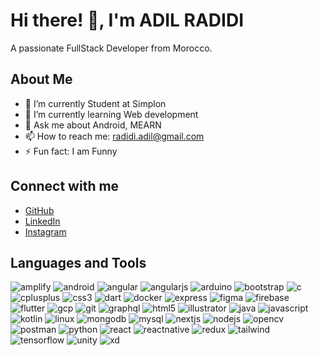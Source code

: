 # Hi there! 👋, I'm ADIL RADIDI

A passionate FullStack Developer from Morocco.

## About Me

- 🔭 I’m currently Student at Simplon 
- 🌱 I’m currently learning Web development
- 💬 Ask me about Android, MEARN
- 📫 How to reach me: radidi.adil@gmail.com
- ⚡ Fun fact: I am Funny

## Connect with me

- [GitHub](https://github.com/ADILRADIDI)
- [LinkedIn]([https://www.linkedin.com/in/rishav-chanda-b89a791b3](https://www.linkedin.com/in/adil-radidi-3634572a2/))
- [Instagram]([https://www.instagram.com/adilradidi/])

## Languages and Tools

![amplify](https://img.shields.io/badge/-Amplify-black?style=flat-square&logo=aws-amplify)
![android](https://img.shields.io/badge/-Android-black?style=flat-square&logo=android)
![angular](https://img.shields.io/badge/-Angular-black?style=flat-square&logo=angular)
![angularjs](https://img.shields.io/badge/-AngularJS-black?style=flat-square&logo=angularjs)
![arduino](https://img.shields.io/badge/-Arduino-black?style=flat-square&logo=arduino)
![bootstrap](https://img.shields.io/badge/-Bootstrap-black?style=flat-square&logo=bootstrap)
![c](https://img.shields.io/badge/-C-black?style=flat-square&logo=c)
![cplusplus](https://img.shields.io/badge/-C++-black?style=flat-square&logo=c%2B%2B)
![css3](https://img.shields.io/badge/-CSS3-black?style=flat-square&logo=css3)
![dart](https://img.shields.io/badge/-Dart-black?style=flat-square&logo=dart)
![docker](https://img.shields.io/badge/-Docker-black?style=flat-square&logo=docker)
![express](https://img.shields.io/badge/-Express-black?style=flat-square&logo=express)
![figma](https://img.shields.io/badge/-Figma-black?style=flat-square&logo=figma)
![firebase](https://img.shields.io/badge/-Firebase-black?style=flat-square&logo=firebase)
![flutter](https://img.shields.io/badge/-Flutter-black?style=flat-square&logo=flutter)
![gcp](https://img.shields.io/badge/-GCP-black?style=flat-square&logo=google-cloud)
![git](https://img.shields.io/badge/-Git-black?style=flat-square&logo=git)
![graphql](https://img.shields.io/badge/-GraphQL-black?style=flat-square&logo=graphql)
![html5](https://img.shields.io/badge/-HTML5-black?style=flat-square&logo=html5)
![illustrator](https://img.shields.io/badge/-Illustrator-black?style=flat-square&logo=adobe-illustrator)
![java](https://img.shields.io/badge/-Java-black?style=flat-square&logo=java)
![javascript](https://img.shields.io/badge/-JavaScript-black?style=flat-square&logo=javascript)
![kotlin](https://img.shields.io/badge/-Kotlin-black?style=flat-square&logo=kotlin)
![linux](https://img.shields.io/badge/-Linux-black?style=flat-square&logo=linux)
![mongodb](https://img.shields.io/badge/-MongoDB-black?style=flat-square&logo=mongodb)
![mysql](https://img.shields.io/badge/-MySQL-black?style=flat-square&logo=mysql)
![nextjs](https://img.shields.io/badge/-Next.js-black?style=flat-square&logo=next.js)
![nodejs](https://img.shields.io/badge/-Node.js-black?style=flat-square&logo=node.js)
![opencv](https://img.shields.io/badge/-OpenCV-black?style=flat-square&logo=opencv)
![postman](https://img.shields.io/badge/-Postman-black?style=flat-square&logo=postman)
![python](https://img.shields.io/badge/-Python-black?style=flat-square&logo=python)
![react](https://img.shields.io/badge/-React-black?style=flat-square&logo=react)
![reactnative](https://img.shields.io/badge/-React_Native-black?style=flat-square&logo=react)
![redux](https://img.shields.io/badge/-Redux-black?style=flat-square&logo=redux)
![tailwind](https://img.shields.io/badge/-Tailwind_CSS-black?style=flat-square&logo=tailwind-css)
![tensorflow](https://img.shields.io/badge/-TensorFlow-black?style=flat-square&logo=tensorflow)
![unity](https://img.shields.io/badge/-Unity-black?style=flat-square&logo=unity)
![xd](https://img.shields.io/badge/-Adobe_XD-black?style=flat-square&logo=adobe-xd)
